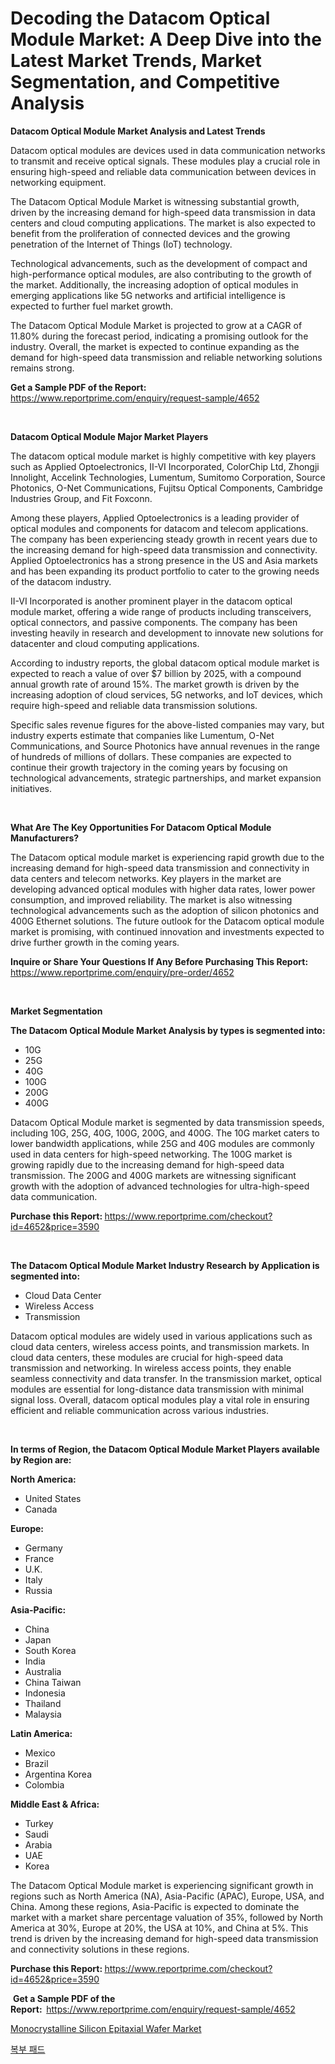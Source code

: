 <p><h1>Decoding the Datacom Optical Module Market: A Deep Dive into the Latest Market Trends, Market Segmentation, and Competitive Analysis</h1></p><p><strong>Datacom Optical Module Market Analysis and Latest Trends</strong></p>
<p><p>Datacom optical modules are devices used in data communication networks to transmit and receive optical signals. These modules play a crucial role in ensuring high-speed and reliable data communication between devices in networking equipment.</p><p>The Datacom Optical Module Market is witnessing substantial growth, driven by the increasing demand for high-speed data transmission in data centers and cloud computing applications. The market is also expected to benefit from the proliferation of connected devices and the growing penetration of the Internet of Things (IoT) technology.</p><p>Technological advancements, such as the development of compact and high-performance optical modules, are also contributing to the growth of the market. Additionally, the increasing adoption of optical modules in emerging applications like 5G networks and artificial intelligence is expected to further fuel market growth.</p><p>The Datacom Optical Module Market is projected to grow at a CAGR of 11.80% during the forecast period, indicating a promising outlook for the industry. Overall, the market is expected to continue expanding as the demand for high-speed data transmission and reliable networking solutions remains strong.</p></p>
<p><strong>Get a Sample PDF of the Report:&nbsp;</strong> <a href="https://www.reportprime.com/enquiry/request-sample/4652">https://www.reportprime.com/enquiry/request-sample/4652</a></p>
<p>&nbsp;</p>
<p><strong>Datacom Optical Module Major Market Players</strong></p>
<p><p>The datacom optical module market is highly competitive with key players such as Applied Optoelectronics, II-VI Incorporated, ColorChip Ltd, Zhongji Innolight, Accelink Technologies, Lumentum, Sumitomo Corporation, Source Photonics, O-Net Communications, Fujitsu Optical Components, Cambridge Industries Group, and Fit Foxconn.</p><p>Among these players, Applied Optoelectronics is a leading provider of optical modules and components for datacom and telecom applications. The company has been experiencing steady growth in recent years due to the increasing demand for high-speed data transmission and connectivity. Applied Optoelectronics has a strong presence in the US and Asia markets and has been expanding its product portfolio to cater to the growing needs of the datacom industry.</p><p>II-VI Incorporated is another prominent player in the datacom optical module market, offering a wide range of products including transceivers, optical connectors, and passive components. The company has been investing heavily in research and development to innovate new solutions for datacenter and cloud computing applications.</p><p>According to industry reports, the global datacom optical module market is expected to reach a value of over $7 billion by 2025, with a compound annual growth rate of around 15%. The market growth is driven by the increasing adoption of cloud services, 5G networks, and IoT devices, which require high-speed and reliable data transmission solutions.</p><p>Specific sales revenue figures for the above-listed companies may vary, but industry experts estimate that companies like Lumentum, O-Net Communications, and Source Photonics have annual revenues in the range of hundreds of millions of dollars. These companies are expected to continue their growth trajectory in the coming years by focusing on technological advancements, strategic partnerships, and market expansion initiatives.</p></p>
<p>&nbsp;</p>
<p><strong>What Are The Key Opportunities For Datacom Optical Module Manufacturers?</strong></p>
<p><p>The Datacom optical module market is experiencing rapid growth due to the increasing demand for high-speed data transmission and connectivity in data centers and telecom networks. Key players in the market are developing advanced optical modules with higher data rates, lower power consumption, and improved reliability. The market is also witnessing technological advancements such as the adoption of silicon photonics and 400G Ethernet solutions. The future outlook for the Datacom optical module market is promising, with continued innovation and investments expected to drive further growth in the coming years.</p></p>
<p><strong>Inquire or Share Your Questions If Any Before Purchasing This Report:</strong> <a href="https://www.reportprime.com/enquiry/pre-order/4652">https://www.reportprime.com/enquiry/pre-order/4652</a></p>
<p>&nbsp;</p>
<p><strong>Market Segmentation</strong></p>
<p><strong>The Datacom Optical Module Market Analysis by types is segmented into:</strong></p>
<p><ul><li>10G</li><li>25G</li><li>40G</li><li>100G</li><li>200G</li><li>400G</li></ul></p>
<p><p>Datacom Optical Module market is segmented by data transmission speeds, including 10G, 25G, 40G, 100G, 200G, and 400G. The 10G market caters to lower bandwidth applications, while 25G and 40G modules are commonly used in data centers for high-speed networking. The 100G market is growing rapidly due to the increasing demand for high-speed data transmission. The 200G and 400G markets are witnessing significant growth with the adoption of advanced technologies for ultra-high-speed data communication.</p></p>
<p><strong>Purchase this Report:&nbsp;</strong><a href="https://www.reportprime.com/checkout?id=4652&price=3590">https://www.reportprime.com/checkout?id=4652&price=3590</a></p>
<p>&nbsp;</p>
<p><strong>The Datacom Optical Module Market Industry Research by Application is segmented into:</strong></p>
<p><ul><li>Cloud Data Center</li><li>Wireless Access</li><li>Transmission</li></ul></p>
<p><p>Datacom optical modules are widely used in various applications such as cloud data centers, wireless access points, and transmission markets. In cloud data centers, these modules are crucial for high-speed data transmission and networking. In wireless access points, they enable seamless connectivity and data transfer. In the transmission market, optical modules are essential for long-distance data transmission with minimal signal loss. Overall, datacom optical modules play a vital role in ensuring efficient and reliable communication across various industries.</p></p>
<p>&nbsp;</p>
<p><strong>In terms of Region, the Datacom Optical Module Market Players available by Region are:</strong></p>
<p>
    <p> <strong> North America: </strong>
        <ul>
            <li>United States</li>
            <li>Canada</li>
        </ul>
        </p> 
    <p> <strong> Europe: </strong>
        <ul>
            <li>Germany</li>
            <li>France</li>
            <li>U.K.</li>
            <li>Italy</li>
            <li>Russia</li>
        </ul>
        </p> 
    <p> <strong> Asia-Pacific: </strong>
        <ul>
            <li>China</li>
            <li>Japan</li>
            <li>South Korea</li>
            <li>India</li>
            <li>Australia</li>
            <li>China Taiwan</li>
            <li>Indonesia</li>
            <li>Thailand</li>
            <li>Malaysia</li>
        </ul>
        </p> 
    <p> <strong> Latin America: </strong>
        <ul>
            <li>Mexico</li>
            <li>Brazil</li>
            <li>Argentina Korea</li>
            <li>Colombia</li>
        </ul>
        </p> 
    <p> <strong> Middle East & Africa: </strong>
        <ul>
            <li>Turkey</li>
            <li>Saudi</li>
            <li>Arabia</li>
            <li>UAE</li>
            <li>Korea</li>
        </ul>
    </p>
    </p>
<p><p>The Datacom Optical Module market is experiencing significant growth in regions such as North America (NA), Asia-Pacific (APAC), Europe, USA, and China. Among these regions, Asia-Pacific is expected to dominate the market with a market share percentage valuation of 35%, followed by North America at 30%, Europe at 20%, the USA at 10%, and China at 5%. This trend is driven by the increasing demand for high-speed data transmission and connectivity solutions in these regions.</p></p>
<p><strong>Purchase this Report: </strong><a href="https://www.reportprime.com/checkout?id=4652&price=3590">https://www.reportprime.com/checkout?id=4652&price=3590</a></p>
<p>&nbsp;<strong>Get a Sample PDF of the Report:&nbsp;&nbsp;</strong><a href="https://www.reportprime.com/enquiry/request-sample/4652">https://www.reportprime.com/enquiry/request-sample/4652</a></p>
<p><strong></strong></p>
<p><p><a href="https://github.com/lbird53714/Market-Research-Report-List-4/blob/main/monocrystalline-silicon-epitaxial-wafer-market.md">Monocrystalline Silicon Epitaxial Wafer Market</a></p><p><a href="https://github.com/vdhdwjyp90142/Market-Research-Report-List-1/blob/main/278993014153.md">복부 패드</a></p></p>